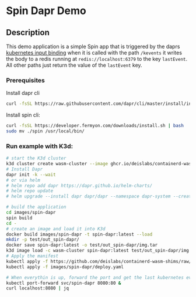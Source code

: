 # Spin Dapr Demo

## Description
This demo application is a simple Spin app that is triggered by the daprs [kubernetes input binding](https://docs.dapr.io/reference/components-reference/supported-bindings/kubernetes-binding/) when it is called with the path `/kevents` it writes the body to a redis running at `redis://localhost:6379` to the key `lastEvent`. All other paths just return the value of the `lastEvent` key.

### Prerequisites
Install dapr cli
```sh
curl -fsSL https://raw.githubusercontent.com/dapr/cli/master/install/install.sh | bash
```

Install spin cli:
```sh
curl -fsSL https://developer.fermyon.com/downloads/install.sh | bash
sudo mv ./spin /usr/local/bin/
```

### Run example with K3d:
```sh
# start the K3d cluster
k3d cluster create wasm-cluster --image ghcr.io/deislabs/containerd-wasm-shims/examples/k3d:v0.10.0 -p "8081:80@loadbalancer"  
# Install Dapr
dapr init -k --wait
# or via helm
# helm repo add dapr https://dapr.github.io/helm-charts/
# helm repo update
# helm upgrade --install dapr dapr/dapr --namespace dapr-system --create-namespace --wait

# build the application
cd images/spin-dapr
spin build
cd -
# create an image and load it into K3d
docker build images/spin-dapr -t spin-dapr:latest --load
mkdir -p test/out_spin-dapr/
docker save spin-dapr:latest -o test/out_spin-dapr/img.tar
k3d image load -c wasm-cluster spin-dapr:latest test/out_spin-dapr/img.tar 
# Apply the manifest
kubectl apply -f https://github.com/deislabs/containerd-wasm-shims/raw/main/deployments/workloads/runtime.yaml
kubectl apply -f images/spin-dapr/deploy.yaml

# When everythin is up, forward the port and get the last kubernetes event
kubectl port-forward svc/spin-dapr 8080:80 &
curl localhost:8080 | jq
```